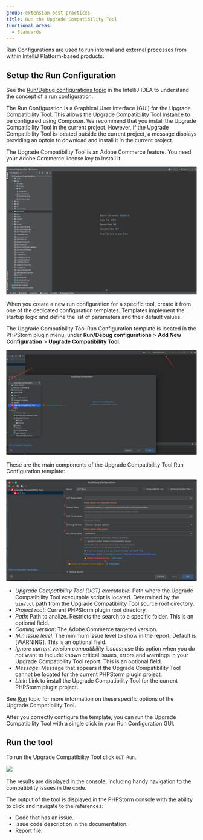 ```yaml
---
group: extension-best-practices
title: Run the Upgrade Compatibility Tool
functional_areas:
  - Standards
---
```


Run Configurations are used to run internal and external processes from within IntelliJ Platform-based products.

## Setup the Run Configuration

See the [Run/Debug configurations topic](https://www.jetbrains.com/help/idea/run-debug-configuration.html) in the IntelliJ IDEA to understand the concept of a run configuration.

The Run Configuration is a Graphical User Interface (GUI) for the Upgrade Compatibility Tool. This allows the Upgrade Compatibility Tool instance to be configured using Composer. We recommend that you install the Upgrade Compatibility Tool in the current project. However, if the Upgrade Compatibility Tool is located outside the current project, a message displays providing an optoin to download and install it in the current project.

<InlineAlert variant="warning" slots="text"/>

The Upgrade Compatibility Tool is an Adobe Commerce feature. You need your Adobe Commerce license key to install it.

![](../../_images/best-practices/phpstorm/uct-run-configuration-1-min.gif)

When you create a new run configuration for a specific tool, create it from one of the dedicated configuration templates. Templates implement the startup logic and define the list of parameters and their default values.

The Upgrade Compatibility Tool Run Configuration template is located in the PHPStorm plugin menu, under **Run/Debug configurations** > **Add New Configuration** > **Upgrade Compatibility Tool**.

![](../../_images/best-practices/phpstorm/uct-run-configuration-template-position.png)

These are the main components of the Upgrade Compatibility Tool Run Configuration template:

![](../../_images/best-practices/phpstorm/uct-run-configuration-template-view.png)

*  *Upgrade Compatibility Tool (UCT) executable*: Path where the Upgrade Compatibility Tool executable script is located. Determined by the `bin/uct` path from the Upgrade Compatibility Tool source root directory.
*  *Project root*: Current PHPStorm plugin root directory.
*  *Path*: Path to analize. Restricts the search to a specific folder. This is an optional field.
*  *Coming version*: The Adobe Commerce targeted version.
*  *Min issue level*: The minimum issue level to show in the report. Default is [WARNING]. This is an optional field.
*  *Ignore current version compatibility issues*: use this option when you do not want to include known critical issues, errors and warnings in your Upgrade Compatibility Tool report. This is an optional field.
*  *Message*: Message that appears if the Upgrade Compatibility Tool cannot be located for the current PHPStorm plugin project.
*  *Link*: Link to install the Upgrade Compatibility Tool for the current PHPStorm plugin project.

See [Run](https://experienceleague.adobe.com/docs/commerce-operations/upgrade-guide/upgrade-compatibility-tool/run.html) topic for more information on these specific options of the Upgrade Compatibility Tool.

After you correctly configure the template, you can run the Upgrade Compatibility Tool with a single click in your Run Configuration GUI.

## Run the tool

To run the Upgrade Compatibility Tool click `UCT Run`.

![](../../_images/best-practices/phpstorm/uct-run-configuration-3-min.gif)

The results are displayed in the console, including handy navigation to the compatibility issues in the code.

The output of the tool is displayed in the PHPStorm console with the ability to click and navigate to the references:

*  Code that has an issue.
*  Issue code description in the documentation.
*  Report file.
